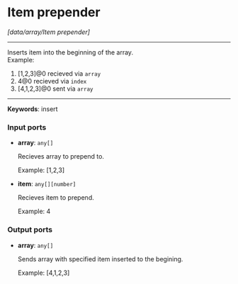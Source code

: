# Item prepender

_[data/array/Item prepender]_

---

Inserts item into the beginning of the  array.  
Example:   
1. [1,2,3]@0 recieved via `array`   
2.  4@0 recieved via `index`   
3. [4,1,2,3]@0 sent via `array`  
  
  

---

__Keywords__: insert

### Input ports

* __array__: ` any[] `

    Recieves array to prepend to.
    
    Example:
    [1,2,3]


* __item__: ` any[][number] `

    Recieves item to prepend.
    
    Example:
    4

### Output ports

* __array__: ` any[] `

    Sends array with specified item inserted to the begining.
    
    Example:
    [4,1,2,3]

